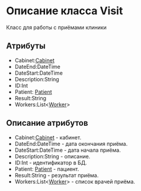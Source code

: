 # Описание класса Visit
Класс для работы с приёмами клиники

## Атрибуты

* Cabinet:[Cabinet](https://github.com/gogganesko/Orho/blob/master/docs/Cabinet.md "объект класса Cabinet")
* DateEnd:DateTime
* DateStart:DateTime
* Description:String
* ID:Int
* Patient: [Patient](https://github.com/gogganesko/Orho/blob/master/docs/Patient.md "объект класса Patient")
* Result:String
* Workers:List<[Worker](https://github.com/gogganesko/Orho/blob/master/docs/Worker.md "объект класса Worker")>

## Описание атрибутов

* Cabinet:[Cabinet](https://github.com/gogganesko/Orho/blob/master/docs/Cabinet.md "объект класса Cabinet") - кабинет.
* DateEnd:DateTime - дата окончания приёма.
* DateStart:DateTime - дата начала приёма.
* Description:String - описание.
* ID:Int - идентификатор в БД.
* Patient: [Patient](https://github.com/gogganesko/Orho/blob/master/docs/Patient.md "объект класса Patient") - пациент.
* Result:String - результат приёма.
* Workers:List<[Worker](https://github.com/gogganesko/Orho/blob/master/docs/Worker.md "объект класса Worker")> - список врачей приёма.